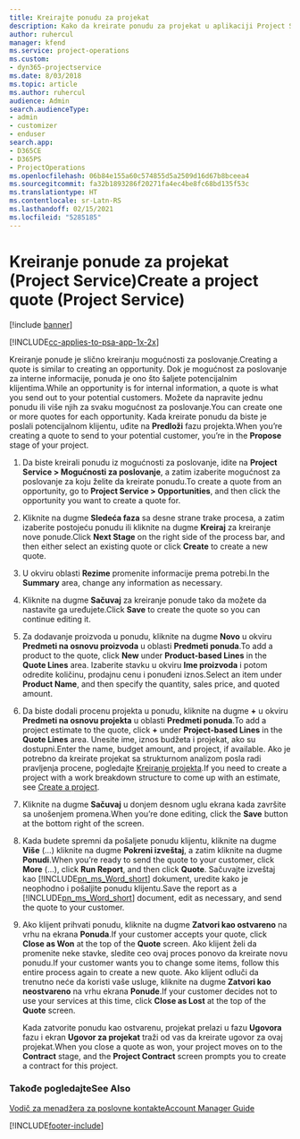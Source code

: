 ```yaml
---
title: Kreirajte ponudu za projekat
description: Kako da kreirate ponudu za projekat u aplikaciji Project Service
author: ruhercul
manager: kfend
ms.service: project-operations
ms.custom:
- dyn365-projectservice
ms.date: 8/03/2018
ms.topic: article
ms.author: ruhercul
audience: Admin
search.audienceType:
- admin
- customizer
- enduser
search.app:
- D365CE
- D365PS
- ProjectOperations
ms.openlocfilehash: 06b84e155a60c574855d5a2509d16d67b8bceea4
ms.sourcegitcommit: fa32b1893286f20271fa4ec4be8fc68bd135f53c
ms.translationtype: HT
ms.contentlocale: sr-Latn-RS
ms.lasthandoff: 02/15/2021
ms.locfileid: "5285185"
---
```

# <a name="create-a-project-quote-project-service"></a><span data-ttu-id="3b9b7-103">Kreiranje ponude za projekat (Project Service)</span><span class="sxs-lookup"><span data-stu-id="3b9b7-103">Create a project quote (Project Service)</span></span>

[!include [banner](../includes/psa-now-project-operations.md)]

[!INCLUDE[cc-applies-to-psa-app-1x-2x](../includes/cc-applies-to-psa-app-1x-2x.md)]

<span data-ttu-id="3b9b7-104">Kreiranje ponude je slično kreiranju mogućnosti za poslovanje.</span><span class="sxs-lookup"><span data-stu-id="3b9b7-104">Creating a quote is similar to creating an opportunity.</span></span> <span data-ttu-id="3b9b7-105">Dok je mogućnost za poslovanje za interne informacije, ponuda je ono što šaljete potencijalnim klijentima.</span><span class="sxs-lookup"><span data-stu-id="3b9b7-105">While an opportunity is for internal information, a quote is what you send out to your potential customers.</span></span> <span data-ttu-id="3b9b7-106">Možete da napravite jednu ponudu ili više njih za svaku mogućnost za poslovanje.</span><span class="sxs-lookup"><span data-stu-id="3b9b7-106">You can create one or more quotes for each opportunity.</span></span> <span data-ttu-id="3b9b7-107">Kada kreirate ponudu da biste je poslali potencijalnom klijentu, uđite na **Predloži** fazu projekta.</span><span class="sxs-lookup"><span data-stu-id="3b9b7-107">When you’re creating a quote to send to your potential customer, you’re in the **Propose** stage of your project.</span></span>  
  
1. <span data-ttu-id="3b9b7-108">Da biste kreirali ponudu iz mogućnosti za poslovanje, idite na **Project Service > Mogućnosti za poslovanje**, a zatim izaberite mogućnost za poslovanje za koju želite da kreirate ponudu.</span><span class="sxs-lookup"><span data-stu-id="3b9b7-108">To create a quote from an opportunity, go to **Project Service > Opportunities**, and then click the opportunity you want to create a quote for.</span></span>  
  
2. <span data-ttu-id="3b9b7-109">Kliknite na dugme **Sledeća faza** sa desne strane trake procesa, a zatim izaberite postojeću ponudu ili kliknite na dugme **Kreiraj** za kreiranje nove ponude.</span><span class="sxs-lookup"><span data-stu-id="3b9b7-109">Click **Next Stage** on the right side of the process bar, and then either select an existing quote or click **Create** to create a new quote.</span></span>  
  
3. <span data-ttu-id="3b9b7-110">U okviru oblasti **Rezime** promenite informacije prema potrebi.</span><span class="sxs-lookup"><span data-stu-id="3b9b7-110">In the **Summary** area, change any information as necessary.</span></span>  
  
4. <span data-ttu-id="3b9b7-111">Kliknite na dugme **Sačuvaj** za kreiranje ponude tako da možete da nastavite ga uređujete.</span><span class="sxs-lookup"><span data-stu-id="3b9b7-111">Click **Save** to create the quote so you can continue editing it.</span></span>  
  
5. <span data-ttu-id="3b9b7-112">Za dodavanje proizvoda u ponudu, kliknite na dugme **Novo** u okviru **Predmeti na osnovu proizvoda** u oblasti **Predmeti ponuda**.</span><span class="sxs-lookup"><span data-stu-id="3b9b7-112">To add a product to the quote, click **New** under **Product-based Lines** in the **Quote Lines** area.</span></span> <span data-ttu-id="3b9b7-113">Izaberite stavku u okviru **Ime proizvoda** i potom odredite količinu, prodajnu cenu i ponuđeni iznos.</span><span class="sxs-lookup"><span data-stu-id="3b9b7-113">Select an item under **Product Name**, and then specify the quantity, sales price, and quoted amount.</span></span>  
  
6. <span data-ttu-id="3b9b7-114">Da biste dodali procenu projekta u ponudu, kliknite na dugme **+** u okviru **Predmeti na osnovu projekta** u oblasti **Predmeti ponuda**.</span><span class="sxs-lookup"><span data-stu-id="3b9b7-114">To add a project estimate to the quote, click **+** under **Project-based Lines** in the **Quote Lines** area.</span></span> <span data-ttu-id="3b9b7-115">Unesite ime, iznos budžeta i projekat, ako su dostupni.</span><span class="sxs-lookup"><span data-stu-id="3b9b7-115">Enter the name, budget amount, and project, if available.</span></span> <span data-ttu-id="3b9b7-116">Ako je potrebno da kreirate projekat sa strukturnom analizom posla radi pravljenja procene, pogledajte [Kreiranje projekta](../psa/create-project.md).</span><span class="sxs-lookup"><span data-stu-id="3b9b7-116">If you need to create a project with a work breakdown structure to come up with an estimate, see [Create a project](../psa/create-project.md).</span></span>  
  
7. <span data-ttu-id="3b9b7-117">Kliknite na dugme **Sačuvaj** u donjem desnom uglu ekrana kada završite sa unošenjem promena.</span><span class="sxs-lookup"><span data-stu-id="3b9b7-117">When you’re done editing, click the **Save** button at the bottom right of the screen.</span></span>  
  
8. <span data-ttu-id="3b9b7-118">Kada budete spremni da pošaljete ponudu klijentu, kliknite na dugme **Više** (...) kliknite na dugme **Pokreni izveštaj**, a zatim kliknite na dugme **Ponudi**.</span><span class="sxs-lookup"><span data-stu-id="3b9b7-118">When you’re ready to send the quote to your customer, click **More** (…), click **Run Report**, and then click **Quote**.</span></span> <span data-ttu-id="3b9b7-119">Sačuvajte izveštaj kao [!INCLUDE[pn_ms_Word_short](../includes/pn-ms-word-short.md)] dokument, uredite kako je neophodno i pošaljite ponudu klijentu.</span><span class="sxs-lookup"><span data-stu-id="3b9b7-119">Save the report as a [!INCLUDE[pn_ms_Word_short](../includes/pn-ms-word-short.md)] document, edit as necessary, and send the quote to your customer.</span></span>  
  
9. <span data-ttu-id="3b9b7-120">Ako klijent prihvati ponudu, kliknite na dugme **Zatvori kao ostvareno** na vrhu na ekrana **Ponuda**.</span><span class="sxs-lookup"><span data-stu-id="3b9b7-120">If your customer accepts your quote, click **Close as Won** at the top of the **Quote** screen.</span></span> <span data-ttu-id="3b9b7-121">Ako klijent želi da promenite neke stavke, sledite ceo ovaj proces ponovo da kreirate novu ponudu.</span><span class="sxs-lookup"><span data-stu-id="3b9b7-121">If your customer wants you to change some items, follow this entire process again to create a new quote.</span></span> <span data-ttu-id="3b9b7-122">Ako klijent odluči da trenutno neće da koristi vaše usluge, kliknite na dugme **Zatvori kao neostvareno** na vrhu ekrana **Ponude**.</span><span class="sxs-lookup"><span data-stu-id="3b9b7-122">If your customer decides not to use your services at this time, click **Close as Lost** at the top of the **Quote** screen.</span></span>  
  
   <span data-ttu-id="3b9b7-123">Kada zatvorite ponudu kao ostvarenu, projekat prelazi u fazu **Ugovora** fazu i ekran **Ugovor za projekat** traži od vas da kreirate ugovor za ovaj projekat.</span><span class="sxs-lookup"><span data-stu-id="3b9b7-123">When you close a quote as won, your project moves on to the **Contract** stage, and the **Project Contract** screen prompts you to create a contract for this project.</span></span>  
  
### <a name="see-also"></a><span data-ttu-id="3b9b7-124">Takođe pogledajte</span><span class="sxs-lookup"><span data-stu-id="3b9b7-124">See Also</span></span>  
 [<span data-ttu-id="3b9b7-125">Vodič za menadžera za poslovne kontakte</span><span class="sxs-lookup"><span data-stu-id="3b9b7-125">Account Manager Guide</span></span>](../psa/account-manager-guide.md)


[!INCLUDE[footer-include](../includes/footer-banner.md)]